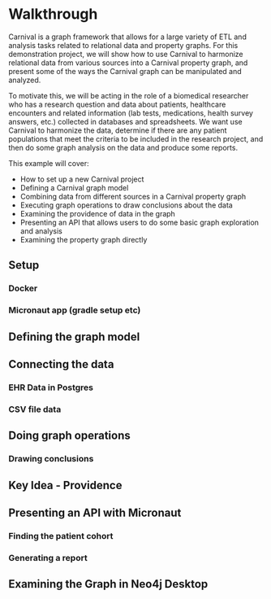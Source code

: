 # Walkthrough

Carnival is a graph framework that allows for a large variety of ETL and analysis tasks related to relational data and property graphs. For this demonstration project, we will show how to use Carnival to harmonize relational data from various sources into a Carnival property graph, and present some of the ways the Carnival graph can be manipulated and analyzed.

To motivate this, we will be acting in the role of a biomedical researcher who has a research question and data about patients, healthcare encounters and related information (lab tests, medications, health survey answers, etc.) collected in databases and spreadsheets. We want use Carnival to harmonize the data, determine if there are any patient populations that meet the criteria to be included in the research project, and then do some graph analysis on the data and produce some reports.

This example will cover:
* How to set up a new Carnival project
* Defining a Carnival graph model
* Combining data from different sources in a Carnival property graph
* Executing graph operations to draw conclusions about the data
* Examining the providence of data in the graph
* Presenting an API that allows users to do some basic graph exploration and analysis
* Examining the property graph directly


## Setup
### Docker
### Micronaut app (gradle setup etc)

## Defining the graph model

## Connecting the data
### EHR Data in Postgres
### CSV file data

## Doing graph operations
### Drawing conclusions

## Key Idea - Providence

## Presenting an API with Micronaut
### Finding the patient cohort
### Generating a report

## Examining the Graph in Neo4j Desktop
